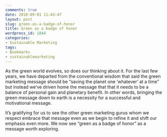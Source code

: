 ```yaml
---
comments: true
date: 2010-09-01 11:43:47
layout: post
slug: green-as-a-badge-of-honor
title: Green as a badge of honor
wordpress_id: 1844
categories:
- Sustainable Marketing
tags:
- Bookmarks
- sustainablemarketing
---
```


As the green world evolves, so does our thinking about it. For the last few years, we have departed from the conventional wisdom that said the green marketing message should be “saving the planet one ‘whatever’ at a time” but instead we’ve driven home the message that that it needs to be a balance of personal gain and planetary benefit. In other words, bringing the green message down to earth is a necessity for a successful and motivational message.  

  

It’s gratifying for us to see the other green marketing gurus whom we respect embrace that message even as we begin to refine it and shift our emphasis even more. We now see “green as a badge of honor” as a message worth exploring.
